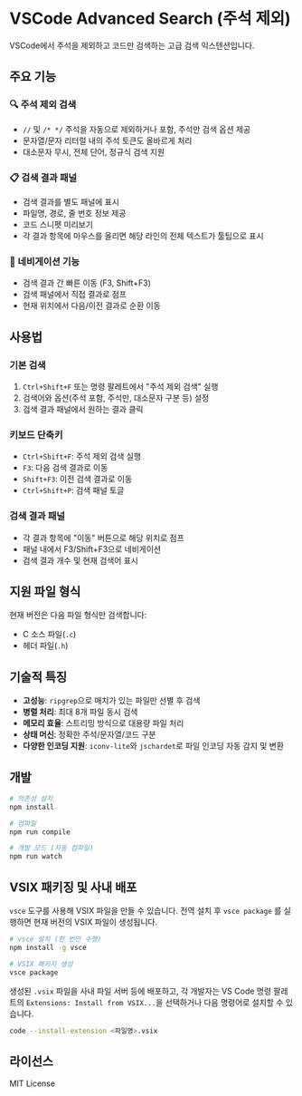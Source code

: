 # VSCode Advanced Search (주석 제외)

VSCode에서 주석을 제외하고 코드만 검색하는 고급 검색 익스텐션입니다.

## 주요 기능

### 🔍 주석 제외 검색
- `//` 및 `/* */` 주석을 자동으로 제외하거나 포함, 주석만 검색 옵션 제공
- 문자열/문자 리터럴 내의 주석 토큰도 올바르게 처리
- 대소문자 무시, 전체 단어, 정규식 검색 지원

### 📋 검색 결과 패널
- 검색 결과를 별도 패널에 표시
- 파일명, 경로, 줄 번호 정보 제공
- 코드 스니펫 미리보기
- 각 결과 항목에 마우스를 올리면 해당 라인의 전체 텍스트가 툴팁으로 표시

### 🎯 네비게이션 기능
- 검색 결과 간 빠른 이동 (F3, Shift+F3)
- 검색 패널에서 직접 결과로 점프
- 현재 위치에서 다음/이전 결과로 순환 이동

## 사용법

### 기본 검색
1. `Ctrl+Shift+F` 또는 명령 팔레트에서 "주석 제외 검색" 실행
2. 검색어와 옵션(주석 포함, 주석만, 대소문자 구분 등) 설정
3. 검색 결과 패널에서 원하는 결과 클릭

### 키보드 단축키
- `Ctrl+Shift+F`: 주석 제외 검색 실행
- `F3`: 다음 검색 결과로 이동
- `Shift+F3`: 이전 검색 결과로 이동
- `Ctrl+Shift+P`: 검색 패널 토글

### 검색 결과 패널
- 각 결과 항목에 "이동" 버튼으로 해당 위치로 점프
- 패널 내에서 F3/Shift+F3으로 네비게이션
- 검색 결과 개수 및 현재 검색어 표시

## 지원 파일 형식

현재 버전은 다음 파일 형식만 검색합니다:
* C 소스 파일(`.c`)
* 헤더 파일(`.h`)

## 기술적 특징

 - **고성능**: `ripgrep`으로 매치가 있는 파일만 선별 후 검색
- **병렬 처리**: 최대 8개 파일 동시 검색
- **메모리 효율**: 스트리밍 방식으로 대용량 파일 처리
- **상태 머신**: 정확한 주석/문자열/코드 구분
- **다양한 인코딩 지원**: `iconv-lite`와 `jschardet`로 파일 인코딩 자동 감지 및 변환

## 개발

```bash
# 의존성 설치
npm install

# 컴파일
npm run compile

# 개발 모드 (자동 컴파일)
npm run watch
```

## VSIX 패키징 및 사내 배포

`vsce` 도구를 사용해 VSIX 파일을 만들 수 있습니다. 전역 설치 후 `vsce package`
를 실행하면 현재 버전의 VSIX 파일이 생성됩니다.

```bash
# vsce 설치 (한 번만 수행)
npm install -g vsce

# VSIX 패키지 생성
vsce package
```

생성된 `.vsix` 파일을 사내 파일 서버 등에 배포하고, 각 개발자는 VS Code 명령 팔레트의
`Extensions: Install from VSIX...`을 선택하거나 다음 명령어로 설치할 수 있습니다.

```bash
code --install-extension <파일명>.vsix
```

## 라이선스

MIT License
